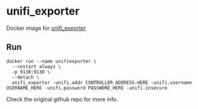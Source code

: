 # unifi_exporter
Docker image for [unifi_exporter](https://github.com/mdlayher/unifi_exporter)

## Run

    docker run --name unifiexporter \
      --restart always \
      -p 9130:9130 \
      --detach \
      unifi_exporter -unifi.addr CONTROLLER_ADDRESS-HERE -unifi.username USERNAME_HERE -unifi.password PASSWORD_HERE -unifi.insecure

Check the original github repo for more info.
